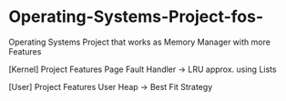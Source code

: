 # Operating-Systems-Project-fos-
Operating Systems Project that works as Memory Manager with more Features

[Kernel] Project Features
Page Fault Handler -> LRU approx. using Lists

[User] Project Features
User Heap -> Best Fit Strategy
